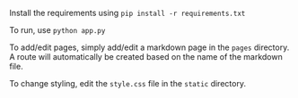 Install the requirements using `pip install -r requirements.txt`

To run, use `python app.py`

To add/edit pages, simply add/edit a markdown page in the `pages` directory. A route will automatically be created based on the name of the markdown file.

To change styling, edit the `style.css` file in the `static` directory.
